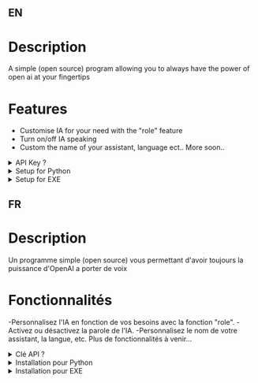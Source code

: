 ## EN ##

# Description
 A simple (open source) program allowing you to always have the power of open ai at your fingertips 
 
# Features

- Customise IA for your need with the "role" feature
- Turn on/off IA speaking
- Custom the name of your assistant, language ect..
More soon..

<details>
<summary>API Key ?</summary>

Take a moment to watch this guide that will allow you to understand what an API Key is and how to get yours for free:
 
https://help.socialintents.com/article/188-how-to-find-your-openai-api-key-for-chatgpt
 
</details>
<details>
<summary>Setup for Python</summary>

First make sure you have python installed in version 3.5 or higher
 
Second, access to the folder where the .py files are installed with the following:

```shell
cd "C:\\..path to .py files"
# When you are into your folder
python3 install.py
```
 You need to put your API Key into .env file before run !
```shell
# When install is done
python3 voiceassist.py
```
</details>
<details>
<summary>Setup for EXE</summary>

In this simplified version you must first put your API key in the .env file, 
 
In Second time, run the install executable app

Then you are ready to try my Voice Assistant, run the "VoiceAssist" executable 


</details>




 
## FR ##

# Description

Un programme simple (open source) vous permettant d'avoir toujours la puissance d'OpenAI a porter de voix

# Fonctionnalités

-Personnalisez l'IA en fonction de vos besoins avec la fonction "role".
-Activez ou désactivez la parole de l'IA.
-Personnalisez le nom de votre assistant, la langue, etc.
Plus de fonctionnalités à venir...

<details>
<summary>Clé API ?</summary>
Prenez un moment pour regarder ce guide qui vous permettra de comprendre ce qu'est une clé API et comment obtenir la vôtre gratuitement :

https://help.socialintents.com/article/188-how-to-find-your-openai-api-key-for-chatgpt

</details>
<details>
<summary>Installation pour Python</summary>
Assurez-vous d'abord d'avoir Python installé en version 3.5 ou supérieure.

Ensuite, accédez au dossier où se trouvent les fichiers .py avec la commande suivante :

```shell
cd "C:\\..chemin vers les fichiers .py"
# Lorsque vous êtes dans votre dossier
python3 install.py
```
Vous devez mettre votre clé API dans le fichier .env avant de lancer !

```shell
# Lorsque l'installation est terminée
python3 voiceassist.py
```
</details>
<details>
<summary>Installation pour EXE</summary>
Dans cette version simplifiée, vous devez d'abord mettre votre clé API dans le fichier .env.

Ensuite, lancé l'exécutable d'installation.

Ensuite, vous êtes prêt à essayer mon assistant vocal, lancer le fichier exécutable "VoiceAssist".

</details>
